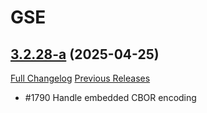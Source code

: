 # GSE

## [3.2.28-a](https://github.com/TimothyLuke/GSE-Advanced-Macro-Compiler/tree/3.2.28-a) (2025-04-25)
[Full Changelog](https://github.com/TimothyLuke/GSE-Advanced-Macro-Compiler/compare/3.2.28...3.2.28-a) [Previous Releases](https://github.com/TimothyLuke/GSE-Advanced-Macro-Compiler/releases)

- #1790 Handle embedded CBOR encoding  
